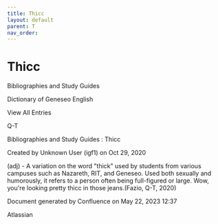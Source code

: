 ```yaml
---
title: Thicc
layout: default
parent: T
nav_order:
---
```


# Thicc

Bibliographies and Study Guides

Dictionary of Geneseo English

View All Entries

Q-T

Bibliographies and Study Guides : Thicc

Created by  Unknown User (igf1) on Oct 29, 2020

(adj) - A variation on the word &quot;thick&quot; used by students from various campuses such as Nazareth, RIT, and Geneseo. Used both sexually and humorously, it refers to a person often being full-figured or large. Wow, you're looking pretty thicc in those jeans.(Fazio, Q-T, 2020)

Document generated by Confluence on May 22, 2023 12:37

Atlassian
